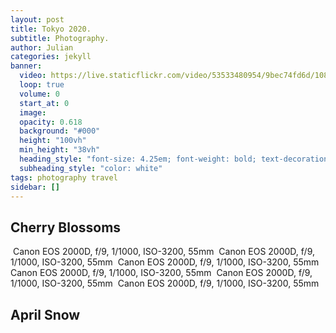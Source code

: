 ```yaml
---
layout: post
title: Tokyo 2020.
subtitle: Photography.
author: Julian
categories: jekyll
banner:
  video: https://live.staticflickr.com/video/53533480954/9bec74fd6d/1080p.mp4?s=eyJpIjo1MzUzMzQ4MDk1NCwiZSI6MTcwODExMzM3MSwicyI6ImM1ZjBkMzIyMmNlOGEyN2EzMDllODNiN2ZmMmQxYmE1NTE2ZDQ0YzciLCJ2IjoxfQ
  loop: true
  volume: 0
  start_at: 0
  image: 
  opacity: 0.618
  background: "#000"
  height: "100vh"
  min_height: "38vh"
  heading_style: "font-size: 4.25em; font-weight: bold; text-decoration: underline"
  subheading_style: "color: white"
tags: photography travel
sidebar: []
---
```


## Cherry Blossoms

<img src="/assets/images/pictures/IMG_1214.jpg" alt=""> 
Canon EOS 2000D, f/9, 1/1000, ISO-3200, 55mm  

<img src="/assets/images/pictures/IMG_1218.jpg" alt=""> 
Canon EOS 2000D, f/9, 1/1000, ISO-3200, 55mm  

<img src="/assets/images/pictures/IMG_1216.jpg" alt=""> 
Canon EOS 2000D, f/9, 1/1000, ISO-3200, 55mm  


<img src="/assets/images/pictures/IMG_1224.jpg" alt=""> 
Canon EOS 2000D, f/9, 1/1000, ISO-3200, 55mm

<img src="/assets/images/pictures/IMG_1228.jpg" alt=""> 
Canon EOS 2000D, f/9, 1/1000, ISO-3200, 55mm

<img src="/assets/images/pictures/IMG_1225.jpg" alt=""> 
Canon EOS 2000D, f/9, 1/1000, ISO-3200, 55mm

## April Snow

